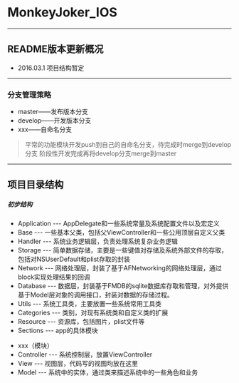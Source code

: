 # MonkeyJoker_IOS

***
## README版本更新概况
* 2016.03.1 项目结构暂定


---
### 分支管理策略
* master——发布版本分支
* develop——开发版本分支
* xxx——自命名分支

>平常的功能模块开发push到自己的自命名分支，待完成时merge到develop分支
阶段性开发完成再将develop分支merge到master


* * *

## 项目目录结构
##### 初步结构

* Application   --- AppDelegate和一些系统常量及系统配置文件以及宏定义
* Base   --- 一些基本父类，包括父ViewController和一些公用顶层自定义父类
* Handler   --- 系统业务逻辑层，负责处理系统复杂业务逻辑
* Storage   --- 简单数据存储，主要是一些键值对存储及系统外部文件的存取，包括对NSUserDefault和plist存取的封装
* Network   --- 网络处理层，封装了基于AFNetworking的网络处理层，通过block实现处理结果的回调
* Database   --- 数据层，封装基于FMDB的sqlite数据库存取和管理，对外提供基于Model层对象的调用接口，封装对数据的存储过程。
* Utils   --- 系统工具类，主要放置一些系统常用工具类
* Categories --- 类别，对现有系统类和自定义类的扩展
* Resource   --- 资源库，包括图片，plist文件等
* Sections   --- app的具体模块
- xxx（模块）
- Controller --- 系统控制层，放置ViewController
- View --- 视图层，代码写的视图均放在这里
- Model --- 系统中的实体，通过类来描述系统中的一些角色和业务